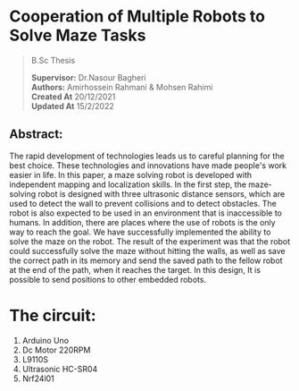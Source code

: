 # Cooperation of Multiple Robots to Solve Maze Tasks
> B.Sc Thesis
> 
> **Supervisor:** Dr.Nasour Bagheri<br>
> **Authors:** Amirhossein Rahmani & Mohsen Rahimi<br>
> **Created At** 20/12/2021<br>
> **Updated At** 15/2/2022<br>

## Abstract:


The rapid development of technologies leads us to careful planning for the best choice.  These technologies and innovations have made people's work easier in life.  In this paper, a maze solving robot is developed with independent mapping and localization skills.  In the first step, the maze-solving robot is designed with three ultrasonic distance sensors, which are used to detect the wall to prevent collisions and to detect obstacles.  The robot is also expected to be used in an environment that is inaccessible to humans.  In addition, there are places where the use of robots is the only way to reach the goal.  We have successfully implemented the ability to solve the maze on the robot.  The result of the experiment was that the robot could successfully solve the maze without hitting the walls, as well as save the correct path in its memory and send the saved path to the fellow robot at the end of the path, when it reaches the target.  In this design, It is possible to send positions to other embedded robots.

# The circuit:
1. Arduino Uno
2. Dc Motor 220RPM
3. L9110S
4. Ultrasonic HC-SR04
5. Nrf24l01



